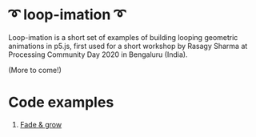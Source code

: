 # ➰ loop-imation ➰

Loop-imation is a short set of examples of building looping geometric animations in p5.js, first used for a short workshop by Rasagy Sharma at Processing Community Day 2020 in Bengaluru (India).

(More to come!)

# Code examples

1. [Fade & grow](https://editor.p5js.org/rasagy/sketches/GuP-GQRo)
